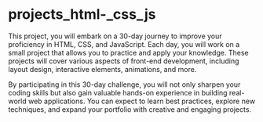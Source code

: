 # projects_html-_css_js

This project, you will embark on a 30-day journey to improve your proficiency in HTML, CSS, and JavaScript. Each day, you will work on a small project that allows you to practice and apply your knowledge. These projects will cover various aspects of front-end development, including layout design, interactive elements, animations, and more.

By participating in this 30-day challenge, you will not only sharpen your coding skills but also gain valuable hands-on experience in building real-world web applications. You can expect to learn best practices, explore new techniques, and expand your portfolio with creative and engaging projects.
